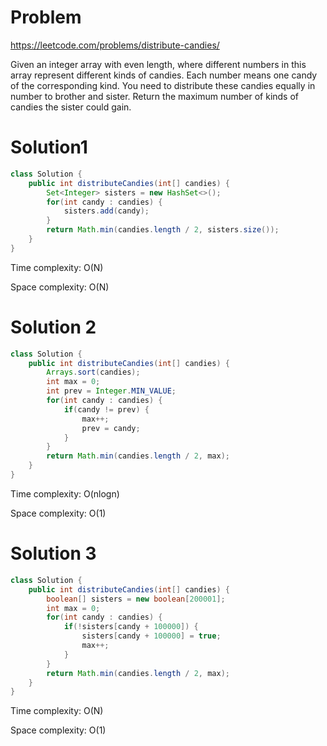 # Problem

https://leetcode.com/problems/distribute-candies/

Given an integer array with even length, where different numbers in this array represent different kinds of candies. Each number means one candy of the corresponding kind. You need to distribute these candies equally in number to brother and sister. Return the maximum number of kinds of candies the sister could gain.

# Solution1

```java
class Solution {
    public int distributeCandies(int[] candies) {
        Set<Integer> sisters = new HashSet<>();
        for(int candy : candies) {
            sisters.add(candy);
        }
        return Math.min(candies.length / 2, sisters.size());
    }
}
```
Time complexity: O(N)

Space complexity: O(N)


# Solution 2

```java
class Solution {
    public int distributeCandies(int[] candies) {
        Arrays.sort(candies);
        int max = 0;
        int prev = Integer.MIN_VALUE;
        for(int candy : candies) {
            if(candy != prev) {
                max++;
                prev = candy;
            }
        }
        return Math.min(candies.length / 2, max);
    }
}
```
Time complexity: O(nlogn)

Space complexity: O(1)

# Solution 3

```java
class Solution {
    public int distributeCandies(int[] candies) {
        boolean[] sisters = new boolean[200001];
        int max = 0;
        for(int candy : candies) {
            if(!sisters[candy + 100000]) {
                sisters[candy + 100000] = true;
                max++;
            }
        }
        return Math.min(candies.length / 2, max);
    }
}
```

Time complexity: O(N)

Space complexity: O(1)
